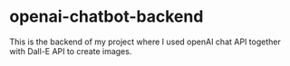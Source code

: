# openai-chatbot-backend
This is the backend of my project where I used openAI chat API together with Dall-E API to create images.
